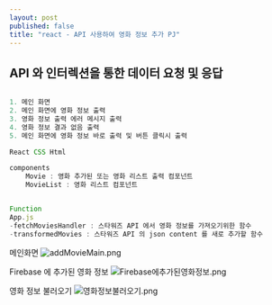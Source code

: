 ```yaml
---
layout: post
published: false
title: "react - API 사용하여 영화 정보 추가 PJ"
---
```


## API 와 인터렉션을 통한 데이터 요청 및 응답

```js

1. 메인 화면
2. 메인 화면에 영화 정보 출력
3. 영화 정보 출력 에러 메시지 출력
4. 영화 정보 결과 없음 출력
5. 메인 화면에 영화 정보 바로 출력 및 버튼 클릭시 출력 

React CSS Html

components
    Movie : 영화 추가된 또는 영화 리스트 출력 컴포넌트
    MovieList : 영화 리스트 컴포넌트


Function
App.js
-fetchMoviesHandler : 스타워즈 API 에서 영화 정보를 가져오기위한 함수
-transformedMovies : 스타워즈 API 의 json content 를 새로 추가할 함수


```

메인화면
![addMovieMain.png](../img/addMovieMain.png)

Firebase 에 추가된 영화 정보
![Firebase에추가된영화정보.png](../img/Firebase에추가된영화정보.png)

영화 정보 불러오기
![영화정보불러오기.png](../img/영화정보불러오기.png)
